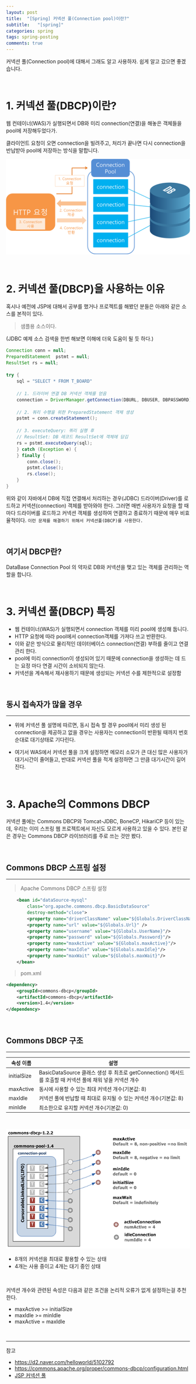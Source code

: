 ```yaml
---
layout: post
title:  "[Spring] 커넥션 풀(Connection pool)이란?"
subtitle:   "[spring]"
categories: spring
tags: spring-posting
comments: true
---
```


커넥션 풀(Connection pool)에 대해서 그래도 알고 사용하자. 쉽게 알고 갔으면 좋겠습니다.

<br>

# 1. 커넥션 풀(DBCP)이란?

웹 컨테이너(WAS)가 실행되면서 DB와 미리 connection(연결)을 해놓은 객체들을 pool에 저장해두었다가.

클라이언트 요청이 오면 connection을 빌려주고, 처리가 끝나면 다시 connection을 반납받아 pool에 저장하는 방식을 말합니다.

[![cp-s1](/assets/img/devlog/201908/cp-s1.png)]()

<br>

# 2. 커넥션 풀(DBCP)을 사용하는 이유

혹시나 예전에 JSP에 대해서 공부를 했거나 프로젝트를 해봤던 분들은 아래와 같은 소스를 본적이 있다.

> 샘플용 소스이다.

(JDBC 예제 소스 검색을 한번 해보면 이해에 더욱 도움이 될 듯 하다.)

```java
Connection conn = null;
PreparedStatement  pstmt = null;
ResultSet rs = null;

try {
    sql = "SELECT * FROM T_BOARD"

    // 1. 드라이버 연결 DB 커넥션 객체를 얻음
    connection = DriverManager.getConnection(DBURL, DBUSER, DBPASSWORD);

    // 2. 쿼리 수행을 위한 PreparedStatement 객체 생성
    pstmt = conn.createStatement();

    // 3. executeQuery: 쿼리 실행 후
    // ResultSet: DB 레코드 ResultSet에 객체에 담김
    rs = pstmt.executeQuery(sql);
    } catch (Exception e) {
    } finally {
        conn.close();
        pstmt.close();
        rs.close();
    }
}
```

위와 같이 자바에서 DB에 직접 연결해서 처리하는 경우(JDBC) 드라이버(Driver)를 로드하고 커넥션(connection) 객체를 받아와야 한다.
그러면 매번 사용자가 요청을 할 때마다 드라이버를 로드하고 커넥션 객체를 생성하여 연결하고 종료하기 때문에 매우 비효율적이다.
`이런 문제를 해결하기 위해서 커넥션풀(DBCP)를 사용한다.`

<br>

## 여기서 DBCP란?

DataBase Connection Pool 의 약자로 DB와 커넥션을 맺고 있는 객체를 관리하는 역할을 합니다.

<br>


# 3. 커넥션 풀(DBCP) 특징

- 웹 컨테이너(WAS)가 실행되면서 connection 객체를 미리 pool에 생성해 둡니다.
- HTTP 요청에 따라 pool에서 connection객체를 가져다 쓰고 반환한다.
- 이와 같은 방식으로 물리적인 데이터베이스 connection(연결) 부하를 줄이고 연결 관리 한다.
- pool에 미리 connection이 생성되어 있기 때문에 connection을 생성하는 데 드는 요정 마다 연결 시간이 소비되지 않는다.
- 커넥션을 계속해서 재사용하기 때문에 생성되는 커넥션 수를 제한적으로 설정함

<br>

## 동시 접속자가 많을 경우
---

- 위에 커넥션 풀 설명에 따르면, 동시 접속 할 경우 pool에서 미리 생성 된 connection을 제공하고 없을 경우는 사용자는 connection이 반환될 때까지 번호순대로 대기상태로 기다린다.

- 여기서 WAS에서 커넥션 풀을 크게 설정하면 메모리 소모가 큰 대신 많은 사용자가 대기시간이 줄어들고, 반대로 커넥션 풀을 적게 설정하면 그 만큼 대기시간이 길어진다.

<br>

# 3. Apache의 Commons DBCP

커넥션 풀에는 Commons DBCP와 Tomcat-JDBC, BoneCP, HikariCP 등이 있는데, 우리는 이미 스프링 웹 프로젝트에서 자신도 모르게 사용하고 있을 수 있다. 본인 같은 경우는 Commons DBCP 라이브러리를 주로 쓰는 것만 봤다.

<br>


## Commons DBCP 스프링 설정
---

> Apache Commons DBCP 스프링 설정

```xml
    <bean id="dataSource-mysql"
        class="org.apache.commons.dbcp.BasicDataSource" 
        destroy-method="close">
        <property name="driverClassName" value="${Globals.DriverClassName}"/>
        <property name="url" value="${Globals.Url}" />
        <property name="username" value="${Globals.UserName}"/>
        <property name="password" value="${Globals.Password}"/>
        <property name="maxActive" value="${Globals.maxActive}"/>
        <property name="maxIdle" value="${Globals.maxIdle}"/>
        <property name="maxWait" value="${Globals.maxWait}"/>
    </bean>
```

> pom.xml

```xml
<dependency>
    <groupId>commons-dbcp</groupId>
    <artifactId>commons-dbcp</artifactId>
    <version>1.4</version>
</dependency>
```

<br>

## Commons DBCP 구조
---

속성 이름 |	설명
---- | ----
initialSize | BasicDataSource 클래스 생성 후 최초로 getConnection() 메서드를 호출할 때 커넥션 풀에 채워 넣을 커넥션 개수
maxActive |	동시에 사용할 수 있는 최대 커넥션 개수(기본값: 8)
maxIdle	| 커넥션 풀에 반납할 때 최대로 유지될 수 있는 커넥션 개수(기본값: 8)
minIdle | 최소한으로 유지할 커넥션 개수(기본값: 0)

<br>

[![cp-s1](/assets/img/devlog/201908/cp-s2.png)]()

- 8개의 커넥션을 최대로 활용할 수 있는 상태
- 4개는 사용 중이고 4개는 대기 중인 상태

<br>

커넥션 개수와 관련된 속성은 다음과 같은 조건을 논리적 오류가 없게 설정하는걸 추천한다.

- maxActive >= initialSize
- maxIdle >= minIdle
- maxActive = maxIdle

<br>

---
참고
- https://d2.naver.com/helloworld/5102792
- https://commons.apache.org/proper/commons-dbcp/configuration.html
- [JSP 커넥션 풀](https://devbox.tistory.com/entry/JSP-%EC%BB%A4%EB%84%A5%EC%85%98-%ED%92%80-1)
